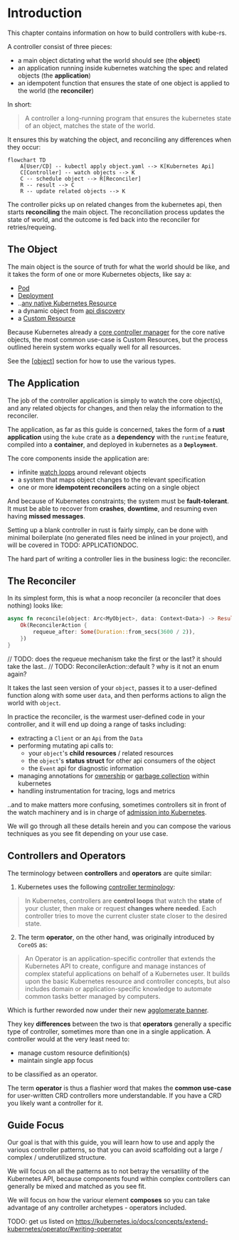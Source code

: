 # Introduction

This chapter contains information on how to build controllers with kube-rs.

A controller consist of three pieces:

- a main object dictating what the world should see (the **object**)
- an application running inside kubernetes watching the spec and related objects (the **application**)
- an idempotent function that ensures the state of one object is applied to the world (the **reconciler**)

In short:

> A controller a long-running program that ensures the kubernetes state of an object, matches the state of the world.

It ensures this by watching the object, and reconciling any differences when they occur:

```mermaid
flowchart TD
    A[User/CD] -- kubectl apply object.yaml --> K[Kubernetes Api]
    C[Controller] -- watch objects --> K
    C -- schedule object --> R[Reconciler]
    R -- result --> C
    R -- update related objects --> K
```

The controller picks up on related changes from the kubernetes api, then starts **reconciling** the main object. The reconciliation process updates the state of world, and the outcome is fed back into the reconciler for retries/requeing.

## The Object

The main object is the source of truth for what the world should be like, and it takes the form of one or more Kubernetes objects, like say a:

- [Pod](https://arnavion.github.io/k8s-openapi/v0.14.x/k8s_openapi/api/core/v1/struct.Pod.html)
- [Deployment](https://arnavion.github.io/k8s-openapi/v0.14.x/k8s_openapi/api/apps/v1/struct.Deployment.html)
- ..[any native Kubernetes Resource](https://arnavion.github.io/k8s-openapi/v0.14.x/k8s_openapi/trait.Resource.html#implementors)
- a dynamic object from [api discovery](https://docs.rs/kube/latest/kube/discovery/index.html)
- a [Custom Resource](https://kubernetes.io/docs/tasks/extend-kubernetes/custom-resources/custom-resource-definitions/)

Because Kubernetes already a [core controller manager](https://kubernetes.io/docs/reference/command-line-tools-reference/kube-controller-manager/) for the core native objects, the most common use-case is Custom Resources, but the process outlined herein system works equally well for all resources.

See the [[object]] section for how to use the various types.

## The Application

The job of the controller application is simply to watch the core object(s), and any related objects for changes, and then relay the information to the reconciler.

The application, as far as this guide is concerned, takes the form of a **rust application** using the `kube` crate as a **dependency** with the `runtime` feature, compiled into a **container**, and deployed in kubernetes as a **`Deployment`**.

The core components inside the application are:

- infinite [watch loops](https://kubernetes.io/docs/reference/using-api/api-concepts/#efficient-detection-of-changes) around relevant objects
- a system that maps object changes to the relevant specification
- one or more **idempotent reconcilers** acting on a single object

And because of Kubernetes constraints; the system must be **fault-tolerant**. It must be able to recover from **crashes**, **downtime**, and resuming even having **missed messages**.

Setting up a blank controller in rust is fairly simply, can be done with minimal boilerplate (no generated files need be inlined in your project), and will be covered in TODO: APPLICATIONDOC.

The hard part of writing a controller lies in the business logic: the reconciler.

## The Reconciler

In its simplest form, this is what a noop reconciler (a reconciler that does nothing) looks like:

```rust
async fn reconcile(object: Arc<MyObject>, data: Context<Data>) -> Result<ReconcilerAction, Error> {
    Ok(ReconcilerAction {
        requeue_after: Some(Duration::from_secs(3600 / 2)),
    })
}
```

// TODO: does the requeue mechanism take the first or the last? it should take the last..
// TODO: ReconcilerAction::default ? why is it not an enum again?

It takes the last seen version of your `object`, passes it to a user-defined function along with some user `data`, and then performs actions to align the world with `object`.

In practice the reconciler, is the warmest user-defined code in your controller, and it will end up doing a range of tasks including:

- extracting a `Client` or an `Api` from the `Data`
- performing mutating api calls to:
  * your `object`'s **child resources** / related resources
  * the `object`'s **status struct** for other api consumers of the object
  * the `Event` api for diagnostic information
- managing annotations for [ownership](https://kubernetes.io/docs/concepts/overview/working-with-objects/owners-dependents/) or [garbage collection](https://kubernetes.io/docs/concepts/overview/working-with-objects/finalizers/) within kubernetes
- handling instrumentation for tracing, logs and metrics

..and to make matters more confusing, sometimes controllers sit in front of the watch machinery and is in charge of [admission into Kubernetes](https://kubernetes.io/docs/reference/access-authn-authz/admission-controllers/).

We will go through all these details herein and you can compose the various techniques as you see fit depending on your use case.

## Controllers and Operators

The terminology between **controllers** and **operators** are quite similar:

1. Kubernetes uses the following [controller terminology](https://kubernetes.io/docs/concepts/architecture/controller/):

> In Kubernetes, controllers are **control loops** that watch the **state** of your cluster, then make or request **changes where needed**. Each controller tries to move the current cluster state closer to the desired state.

2. The term **operator**, on the other hand, was originally introduced by `CoreOS` as:

> An Operator is an application-specific controller that extends the Kubernetes API to create, configure and manage instances of complex stateful applications on behalf of a Kubernetes user. It builds upon the basic Kubernetes resource and controller concepts, but also includes domain or application-specific knowledge to automate common tasks better managed by computers.

Which is further reworded now under their new [agglomerate banner](https://cloud.redhat.com/learn/topics/operators).

They key **differences** between the two is that **operators** generally a specific type of controller, sometimes more than one in a single application. A controller would at the very least need to:

- manage custom resource definition(s)
- maintain single app focus

to be classified as an operator.

The term **operator** is thus a flashier word that makes the **common use-case** for user-written CRD controllers more understandable. If you have a CRD you likely want a controller for it.

## Guide Focus

Our goal is that with this guide, you will learn how to use and apply the various controller patterns, so that you can avoid scaffolding out a large / complex / underutilized structure.

We will focus on all the patterns as to not betray the versatility of the Kubernetes API, because components found within complex controllers can generally be mixed and matched as you see fit.

We will focus on how the variour element **composes** so you can take advantage of any controller archetypes - operators included.

TODO: get us listed on https://kubernetes.io/docs/concepts/extend-kubernetes/operator/#writing-operator

[//begin]: # "Autogenerated link references for markdown compatibility"
[object]: object "The Object"
[//end]: # "Autogenerated link references"
